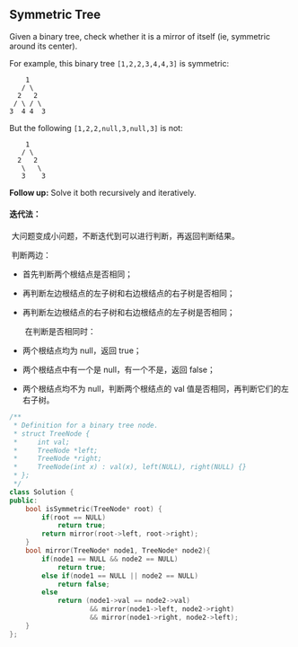 ## Symmetric Tree

Given a binary tree, check whether it is a mirror of itself (ie, symmetric around its center).

For example, this binary tree `[1,2,2,3,4,4,3]` is symmetric:

```
    1
   / \
  2   2
 / \ / \
3  4 4  3
```

But the following `[1,2,2,null,3,null,3]` is not:

```
    1
   / \
  2   2
   \   \
   3    3
```

**Follow up:** Solve it both recursively and iteratively.

#### 迭代法：

​			大问题变成小问题，不断迭代到可以进行判断，再返回判断结果。

​			判断两边：

- 首先判断两个根结点是否相同；

- 再判断左边根结点的左子树和右边根结点的右子树是否相同；

- 再判断左边根结点的右子树和右边根结点的左子树是否相同；

  ​	在判断是否相同时：

- 两个根结点均为 null，返回 true；
- 两个根结点中有一个是 null，有一个不是，返回 false；
- 两个根结点均不为 null，判断两个根结点的 val 值是否相同，再判断它们的左右子树。

```c++
/**
 * Definition for a binary tree node.
 * struct TreeNode {
 *     int val;
 *     TreeNode *left;
 *     TreeNode *right;
 *     TreeNode(int x) : val(x), left(NULL), right(NULL) {}
 * };
 */
class Solution {
public:
    bool isSymmetric(TreeNode* root) {
        if(root == NULL)
            return true;
        return mirror(root->left, root->right);
    }
    bool mirror(TreeNode* node1, TreeNode* node2){
        if(node1 == NULL && node2 == NULL)
            return true;
        else if(node1 == NULL || node2 == NULL)
            return false;
        else
            return (node1->val == node2->val) 
                    && mirror(node1->left, node2->right)
                    && mirror(node1->right, node2->left);
    }
};
```

